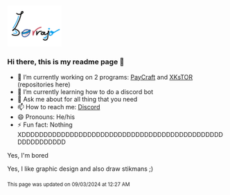 <picture> <img height="25%" width="25%" src= "https://github.com/b0rrajo/b0rrajo/blob/main/IMG_0128.JPG"> </picture>
### Hi there, this is my readme page 👋
- 🔭 I’m currently working on 2 programs: [PayCraft](https://github.com/b0rrajo/PayCraft-Systems) and [XKsTOR](https://github.com/b0rrajo/XKSTOR) (repositories here)
- 🌱 I’m currently learning how to do a discord bot 
- 💬 Ask me about for all thing that you need
- 📫 How to reach me: [Discord](https://discordapp.com/users/698132997601361970)
- 😄 Pronouns: He/his
- ⚡ Fun fact: Nothing XDDDDDDDDDDDDDDDDDDDDDDDDDDDDDDDDDDDDDDDDDDDDDDDDDDDDDDDDD

Yes, I'm bored

Yes, I like graphic design and also draw stikmans ;)

<sub>This page was updated on 09/03/2024 at 12:27 AM</sub>

<!--
**b0rrajo/b0rrajo** is a ✨ _special_ ✨ repository because its `README.md` (this file) appears on your GitHub profile.

Here are some ideas to get you started:

- 🔭 I’m currently working on ...
- 🌱 I’m currently learning ...
- 👯 I’m looking to collaborate on ...
- 🤔 I’m looking for help with ...
- 💬 Ask me about ...
- 📫 How to reach me: ...
- 😄 Pronouns: ...
- ⚡ Fun fact: ...
-->
